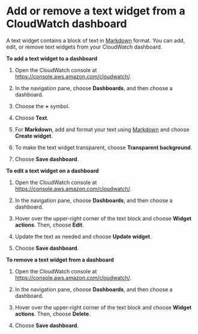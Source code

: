 # Add or remove a text widget from a CloudWatch dashboard<a name="add_remove_text_dashboard"></a>

A text widget contains a block of text in [Markdown](https://docs.aws.amazon.com/general/latest/gr/aws-markdown.html) format\. You can add, edit, or remove text widgets from your CloudWatch dashboard\.

**To add a text widget to a dashboard**

1. Open the CloudWatch console at [https://console\.aws\.amazon\.com/cloudwatch/](https://console.aws.amazon.com/cloudwatch/)\.

1. In the navigation pane, choose **Dashboards**, and then choose a dashboard\.

1. Choose the **\+** symbol\.

1. Choose **Text**\.

1. For **Markdown**, add and format your text using [Markdown](https://docs.aws.amazon.com/general/latest/gr/aws-markdown.html) and choose **Create widget**\.

1. To make the text widget transparent, choose **Transparent background**\.

1. Choose **Save dashboard**\.

**To edit a text widget on a dashboard**

1. Open the CloudWatch console at [https://console\.aws\.amazon\.com/cloudwatch/](https://console.aws.amazon.com/cloudwatch/)\.

1. In the navigation pane, choose **Dashboards**, and then choose a dashboard\.

1. Hover over the upper\-right corner of the text block and choose **Widget actions**\. Then, choose **Edit**\.

1. Update the text as needed and choose **Update widget**\.

1. Choose **Save dashboard**\.

**To remove a text widget from a dashboard**

1. Open the CloudWatch console at [https://console\.aws\.amazon\.com/cloudwatch/](https://console.aws.amazon.com/cloudwatch/)\.

1. In the navigation pane, choose **Dashboards**, and then choose a dashboard\.

1. Hover over the upper\-right corner of the text block and choose **Widget actions**\. Then, choose **Delete**\.

1. Choose **Save dashboard**\.